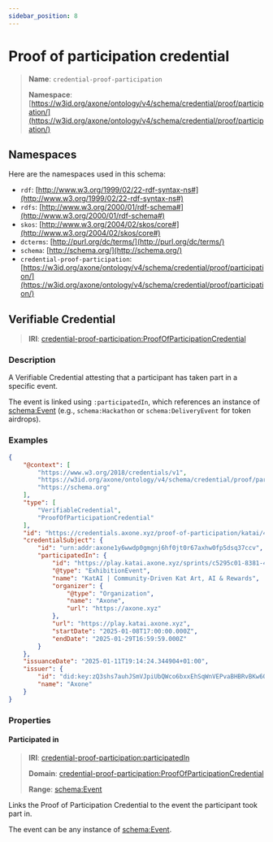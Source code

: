 ```yaml
---
sidebar_position: 8
---
```

[//]: # (This file is auto-generated. Please do not modify it yourself.)

# Proof of participation credential

> **Name**: `credential-proof-participation`
>
> **Namespace**: [https://w3id.org/axone/ontology/v4/schema/credential/proof/participation/](https://w3id.org/axone/ontology/v4/schema/credential/proof/participation/)

## Namespaces

Here are the namespaces used in this schema:

- `rdf`: [http://www.w3.org/1999/02/22-rdf-syntax-ns#](http://www.w3.org/1999/02/22-rdf-syntax-ns#)
- `rdfs`: [http://www.w3.org/2000/01/rdf-schema#](http://www.w3.org/2000/01/rdf-schema#)
- `skos`: [http://www.w3.org/2004/02/skos/core#](http://www.w3.org/2004/02/skos/core#)
- `dcterms`: [http://purl.org/dc/terms/](http://purl.org/dc/terms/)
- `schema`: [http://schema.org/](http://schema.org/)
- `credential-proof-participation`: [https://w3id.org/axone/ontology/v4/schema/credential/proof/participation/](https://w3id.org/axone/ontology/v4/schema/credential/proof/participation/)

## Verifiable Credential

> **IRI**: [credential-proof-participation:ProofOfParticipationCredential](https://w3id.org/axone/ontology/v4/schema/credential/proof/participation/ProofOfParticipationCredential)

### Description

A Verifiable Credential attesting that a participant has taken part in a specific event.

The event is linked using `:participatedIn`, which references an instance of [schema:Event](https://schema.org/Event) (e.g.,
`schema:Hackathon` or `schema:DeliveryEvent` for token airdrops).

### Examples

```json title="katai-proof-participation.jsonld"
{
    "@context": [
        "https://www.w3.org/2018/credentials/v1",
        "https://w3id.org/axone/ontology/v4/schema/credential/proof/participation/",
        "https://schema.org"
    ],
    "type": [
        "VerifiableCredential",
        "ProofOfParticipationCredential"
    ],
    "id": "https://credentials.axone.xyz/proof-of-participation/katai/42",
    "credentialSubject": {
        "id": "urn:addr:axone1y6wwdp0gmgnj6hf0jt0r67axhw0fp5dsq37ccv",
        "participatedIn": {
            "id": "https://play.katai.axone.xyz/sprints/c5295c01-8381-4747-b7be-c7b12dc3b918",
            "@type": "ExhibitionEvent",
            "name": "KatAI | Community-Driven Kat Art, AI & Rewards",
            "organizer": {
                "@type": "Organization",
                "name": "Axone",
                "url": "https://axone.xyz"
            },
            "url": "https://play.katai.axone.xyz",
            "startDate": "2025-01-08T17:00:00.000Z",
            "endDate": "2025-01-29T16:59:59.000Z"
        }
    },
    "issuanceDate": "2025-01-11T19:14:24.344904+01:00",
    "issuer": {
        "id": "did:key:zQ3shs7auhJSmVJpiUbQWco6bxxEhSqWnVEPvaBHBRvBKw6Q3",
        "name": "Axone"
    }
}

```

### Properties

#### Participated in
>
> **IRI**: [credential-proof-participation:participatedIn](https://w3id.org/axone/ontology/v4/schema/credential/proof/participation/participatedIn)
>
> **Domain**:&nbsp;[credential-proof-participation:ProofOfParticipationCredential](https://w3id.org/axone/ontology/v4/schema/credential/proof/participation/ProofOfParticipationCredential)
>
> **Range**:&nbsp;[schema:Event](http://schema.org/Event)

Links the Proof of Participation Credential to the event the participant took part in.

The event can be any instance of [schema:Event](https://schema.org/Event).
